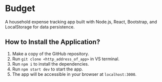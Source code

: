# Budget
A household expense tracking app built with Node.js, React, Bootstrap, and LocalStorage for data persistence.

## How to Install the Application?
1. Make a copy of the GitHub repository.
2. Run `git clone <http_address_of_app>` in VS terminal. 
3. Run `npm i` to install the dependencies.
4. Run `npm start dev` to start the app.
5. The app will be accessible in your browser at `localhost:3000`.
